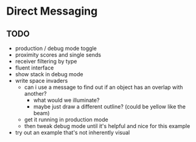 Direct Messaging
================

TODO
----

* production / debug mode toggle
* proximity scores and single sends
* receiver filtering by type
* fluent interface
* show stack in debug mode
* write space invaders
  * can i use a message to find out if an object has an overlap with another?
    - what would we illuminate?
    - maybe just draw a different outline? (could be yellow like the beam)
  * get it running in production mode
  * then tweak debug mode until it's helpful and nice for this example
* try out an example that's not inherently visual
